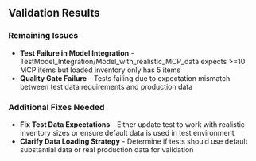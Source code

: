 ## Validation Results

### Remaining Issues

- **Test Failure in Model Integration** - TestModel_Integration/Model_with_realistic_MCP_data expects >=10 MCP items but loaded inventory only has 5 items
- **Quality Gate Failure** - Tests failing due to expectation mismatch between test data requirements and production data

### Additional Fixes Needed

- **Fix Test Data Expectations** - Either update test to work with realistic inventory sizes or ensure default data is used in test environment
- **Clarify Data Loading Strategy** - Determine if tests should use default substantial data or real production data for validation